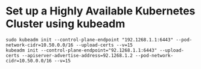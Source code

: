 # Set up a Highly Available Kubernetes Cluster using kubeadm

```
sudo kubeadm init --control-plane-endpoint "192.1268.1.1:6443" --pod-network-cidr=10.50.0.0/16 --upload-certs --v=15
kubeadm init --control-plane-endpoint="92.1268.1.1:6443" --upload-certs --apiserver-advertise-address=92.1268.1.2 --pod-network-cidr=10.50.0.0/16 --v=15
```
